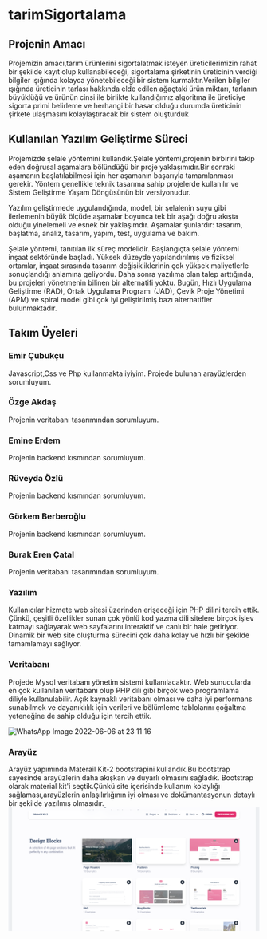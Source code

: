 # tarimSigortalama

## Projenin Amacı
Projemizin amacı,tarım ürünlerini sigortalatmak isteyen üreticilerimizin rahat bir şekilde kayıt olup kullanabileceği, sigortalama şirketinin üreticinin verdiği bilgiler ışığında kolayca yönetebileceği bir sistem kurmaktır.Verilen bilgiler ışığında üreticinin tarlası hakkında elde edilen ağaçtaki ürün miktarı, tarlanın büyüklüğü ve ürünün cinsi ile birlikte kullandığımız algoritma ile üreticiye sigorta primi belirleme ve herhangi bir hasar olduğu durumda üreticinin şirkete ulaşmasını kolaylaştıracak bir sistem oluşturduk

## Kullanılan Yazılım Geliştirme Süreci
Projemizde şelale yöntemini kullandık.Şelale yöntemi,projenin birbirini takip eden doğrusal aşamalara bölündüğü bir proje yaklaşımıdır.Bir sonraki aşamanın başlatılabilmesi için her aşamanın başarıyla tamamlanması gerekir. Yöntem genellikle teknik tasarıma sahip projelerde kullanılır ve Sistem Geliştirme Yaşam Döngüsünün bir versiyonudur.

Yazılım geliştirmede uygulandığında, model, bir şelalenin suyu gibi ilerlemenin büyük ölçüde aşamalar boyunca tek bir aşağı doğru akışta olduğu yinelemeli ve esnek bir yaklaşımdır. Aşamalar şunlardır: tasarım, başlatma, analiz, tasarım, yapım, test, uygulama ve bakım.

Şelale yöntemi, tanıtılan ilk süreç modelidir. Başlangıçta şelale yöntemi inşaat sektöründe başladı. Yüksek düzeyde yapılandırılmış ve fiziksel ortamlar, inşaat sırasında tasarım değişikliklerinin çok yüksek maliyetlerle sonuçlandığı anlamına geliyordu. Daha sonra yazılıma olan talep arttığında, bu projeleri yönetmenin bilinen bir alternatifi yoktu. Bugün, Hızlı Uygulama Geliştirme (RAD), Ortak Uygulama Programı (JAD), Çevik Proje Yönetimi (APM) ve spiral model gibi çok iyi geliştirilmiş bazı alternatifler bulunmaktadır.

## Takım Üyeleri
### Emir Çubukçu
Javascript,Css ve Php kullanmakta iyiyim.
Projede bulunan arayüzlerden sorumluyum.
### Özge Akdaş
Projenin veritabanı tasarımından sorumluyum.
### Emine Erdem
Projenin backend kısmından sorumluyum.
### Rüveyda Özlü
Projenin backend kısmından sorumluyum.
### Görkem Berberoğlu
Projenin backend kısmından sorumluyum.
### Burak Eren Çatal
Projenin veritabanı tasarımından sorumluyum.




### Yazılım  
Kullanıcılar hizmete web sitesi üzerinden erişeceği için PHP dilini tercih ettik. Çünkü, çeşitli özellikler sunan çok yönlü kod yazma dili sitelere birçok işlev katmayı sağlayarak web sayfalarını interaktif ve canlı bir hale getiriyor. Dinamik bir web site oluşturma sürecini çok daha kolay ve hızlı bir şekilde tamamlamayı sağlıyor.

### Veritabanı
Projede Mysql veritabanı yönetim sistemi kullanılacaktır. Web sunucularda en çok kullanılan veritabanı olup PHP dili gibi birçok web programlama diliyle kullanulabilir. Açık kaynaklı veritabanı olması ve daha iyi performans sunabilmek ve dayanıklılık için verileri ve bölümleme tablolarını çoğaltma yeteneğine de sahip olduğu için tercih ettik. 

![WhatsApp Image 2022-06-06 at 23 11 16](https://user-images.githubusercontent.com/54955167/172241107-98670739-7fb6-438f-b524-40147ed82e26.jpeg)


### Arayüz
Arayüz yapımında Materail Kit-2 bootstrapini kullandık.Bu bootstrap sayesinde arayüzlerin daha akışkan ve duyarlı olmasını sağladık. Bootstrap olarak material kit'i seçtik.Çünkü site içerisinde kullanım kolaylığı sağlaması,arayüzlerin anlaşılırlığının iyi olması ve dokümantasyonun detaylı bir şekilde yazılmış olmasıdır.
![alt_text](https://github.com/emircubukcu/tarimSigortalama/blob/main/img_readme/Material-kit.PNG "Material Kit-2")
